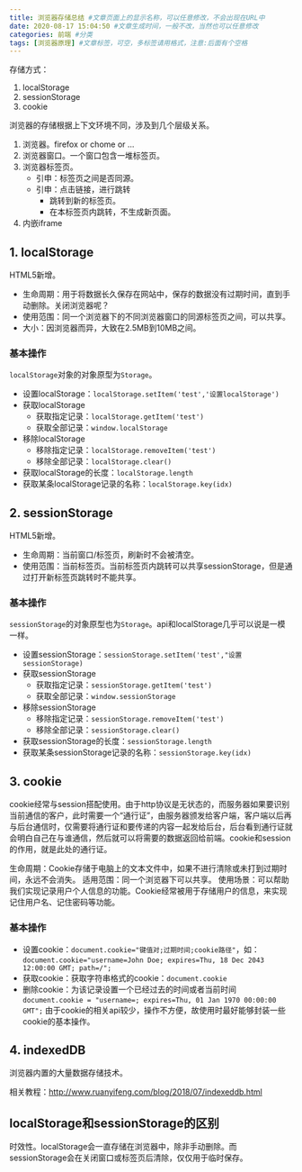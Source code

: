 ```yaml
---
title: 浏览器存储总结 #文章页面上的显示名称，可以任意修改，不会出现在URL中
date: 2020-08-17 15:04:50 #文章生成时间，一般不改，当然也可以任意修改
categories: 前端 #分类
tags: [浏览器原理] #文章标签，可空，多标签请用格式，注意:后面有个空格
---
```


存储方式：
1. localStorage
2. sessionStorage
3. cookie

浏览器的存储根据上下文环境不同，涉及到几个层级关系。
1. 浏览器。firefox or chome or ...
2. 浏览器窗口。一个窗口包含一堆标签页。
3. 浏览器标签页。
    * 引申：标签页之间是否同源。
    * 引申：点击链接，进行跳转
        * 跳转到新的标签页。
        * 在本标签页内跳转，不生成新页面。
4. 内嵌iframe

## 1. localStorage
HTML5新增。
* 生命周期：用于将数据长久保存在网站中，保存的数据没有过期时间，直到手动删除。关闭浏览器呢？
* 使用范围：同一个浏览器下的不同浏览器窗口的同源标签页之间，可以共享。
* 大小：因浏览器而异，大致在2.5MB到10MB之间。

### 基本操作
`localStorage`对象的对象原型为`Storage`。
* 设置localStorage：`localStorage.setItem('test','设置localStorage')`
* 获取localStorage
    * 获取指定记录：`localStorage.getItem('test')`
    * 获取全部记录：`window.localStorage`
* 移除localStorage
    * 移除指定记录：`localStorage.removeItem('test')`
    * 移除全部记录：`localStorage.clear()`
* 获取localStorage的长度：`localStorage.length`
* 获取某条localStorage记录的名称：`localStorage.key(idx)`

## 2. sessionStorage
HTML5新增。
* 生命周期：当前窗口/标签页，刷新时不会被清空。
* 使用范围：当前标签页。当前标签页内跳转可以共享sessionStorage，但是通过打开新标签页跳转时不能共享。

### 基本操作
`sessionStorage`的对象原型也为`Storage`。api和localStorage几乎可以说是一模一样。
* 设置sessionStorage：`sessionStorage.setItem('test',"设置sessionStorage)`
* 获取sessionStorage
    * 获取指定记录：`sessionStorage.getItem('test')`
    * 获取全部记录：`window.sessionStorage`
* 移除sessionStorage
    * 移除指定记录：`sessionStorage.removeItem('test')`
    * 移除全部记录：`sessionStorage.clear()`
* 获取sessionStorage的长度：`sessionStorage.length`
* 获取某条sessionStorage记录的名称：`sessionStorage.key(idx)`

## 3. cookie
cookie经常与session搭配使用。由于http协议是无状态的，而服务器如果要识别当前通信的客户，此时需要一个“通行证”，由服务器颁发给客户端，客户端以后再与后台通信时，仅需要将通行证和要传递的内容一起发给后台，后台看到通行证就会明白自己在与谁通信，然后就可以将需要的数据返回给前端。cookie和session的作用，就是此处的通行证。

生命周期：Cookie存储于电脑上的文本文件中，如果不进行清除或未打到过期时间，永远不会消失。
适用范围：同一个浏览器下可以共享。
使用场景：可以帮助我们实现记录用户个人信息的功能。Cookie经常被用于存储用户的信息，来实现记住用户名、记住密码等功能。

### 基本操作
* 设置cookie：`document.cookie="键值对;过期时间;cookie路径"`，如：`document.cookie="username=John Doe; expires=Thu, 18 Dec 2043 12:00:00 GMT; path=/";`
* 获取cookie：获取字符串格式的cookie：`document.cookie`
* 删除cookie：为该记录设置一个已经过去的时间或者当前时间`document.cookie = "username=; expires=Thu, 01 Jan 1970 00:00:00 GMT";`
由于cookie的相关api较少，操作不方便，故使用时最好能够封装一些cookie的基本操作。

## 4. indexedDB
浏览器内置的大量数据存储技术。

相关教程：http://www.ruanyifeng.com/blog/2018/07/indexeddb.html


## localStorage和sessionStorage的区别
时效性。localStorage会一直存储在浏览器中，除非手动删除。而sessionStorage会在关闭窗口或标签页后清除，仅仅用于临时保存。